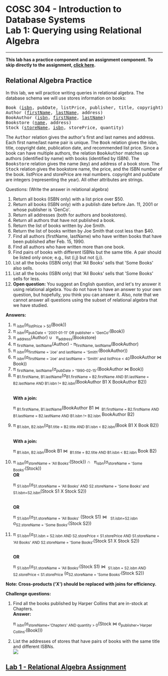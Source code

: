 # COSC 304 - Introduction to Database Systems<br>Lab 1: Querying using Relational Algebra

<hr>

<p><b>This lab has a practice component and an assignment component.  To skip directly to the assignment, <a href="Assign/index.html">click here</a>.</b></p>


<h2>Relational Algebra Practice</h2>

<p>In this lab, we will practice writing queries in relational algebra.  The database schema we will use stores information on books:</p>

<PRE>
Book (<u>isbn</u>, pubDate, listPrice, publisher, title, copyright)
Author (<u>firstName</u>, <u>lastName</u>, address)
BookAuthor (<u>isbn</u>, <u>firstName</u>, <u>lastName</u>)
Bookstore (<u>name</u>, address)
Stock (<u>storeName</u>, <u>isbn</u>, storePrice, quantity)
</PRE>

<p>The <tt>Author</tt> relation gives the author's first and last names and address. Each first name/last name pair is unique. The <tt>Book</tt> relation gives the isbn, title, copyright date, publication date, and recommended list price.  Since a book can have multiple authors, the relation <tt>BookAuthor</tt> matches up authors (identified by name) with books (identified by ISBN).  The <tt>Bookstore</tt> relation gives the name (key) and address of a book store. The <tt>Stock</tt> relation gives the bookstore name, the price, and the ISBN number of the book. listPrice and storePrice are real numbers. copyright and pubDate are integers (representing the year). All other attributes are strings.</p>


<p>Questions:  (Write the answer in relational algebra)</p>

<ol>

<li>Return all books (ISBN only) with a list price over $50.</li>

<li>Return all books (ISBN only) with a publish date before Jan. 11, 2001 or whose publisher is 'GenCo'.</li>

<li>Return all addresses (both for authors and bookstores).</li>

<li>Return all authors that have not published a book.</li>

<li>Return the list of books written by Joe Smith.</li>

<li>Return the list of books written by Joe Smith that cost less than $40.</li>

<li>Find all authors (firstName, lastName) who have written books that have been published after Feb. 15, 1990.</li>

<li>Find all authors who have written more than one book.</li>

<li>Find pairs of books with different ISBNs but the same title. A pair should be listed only once; e.g., list (i,j) but not (j,i).</li>

<li>List all the books (ISBN only) that 'All Books' sells that 'Some Books' also sells.</li>

<li>List all the books (ISBN only) that 'All Books' sells that 'Some Books' sells for less.</li>

<li><b>Open question:</b> You suggest an English question, and let's try answer it using relational algebra.  You do not have to have an answer to your own question, but hopefully, you think you can answer it.  Also, note that we cannot answer all questions using the subset of relational algebra that we have studied.</li>
</ol>


<p><b>Answers: </b></p>

<ol>
<li> &pi;&nbsp;<sub>isbn</sub>(&sigma;<sub>listPrice > 50</sub>(Book))</li>

<li> &pi;&nbsp;<sub>isbn</sub>(&sigma;<sub>pubDate < '2001-01-11' OR publisher = 'GenCo'</sub>(Book))</li>

<li> &pi;&nbsp;<sub>address</sub>(Author) &cup; &nbsp; &pi;<sub>address</sub>(Bookstore)</li>

<li> &pi;&nbsp;<sub>firstName, lastName</sub>(Author) - &pi;<sub>firstName, lastName</sub>(BookAuthor)</li>

<li> &pi;&nbsp;<sub>isbn</sub>(&sigma;<sub>firstName = 'Joe' and lastName = 'Smith'</sub>(BookAuthor))</li>

<li> &pi;&nbsp;<sub>isbn</sub>(&sigma;<sub>firstName = 'Joe' and lastName = 'Smith' and listPrice < 40</sub>(BookAuthor &#x22C8; Book))</li>

<li> &pi;&nbsp;<sub>firstName, lastName</sub>(&sigma;<sub>pubDate > '1990-02-15'</sub>(BookAuthor &#x22C8; Book))</li>

<li> &pi;&nbsp;<sub>B1.firstName, B1.lastName</sub>(&sigma;<sub>B1.firstName = B2.firstName AND B1.lastName = B2.lastName AND B1.isbn != B2.isbn</sub>(BookAuthor B1 X BookAuthor B2))

<BR><b>With a join:</b><BR>

&pi;&nbsp;<sub>B1.firstName, B1.lastName</sub>(BookAuthor B1 &#x22C8; &nbsp;<sub>B1.firstName = B2.firstName AND B1.lastName = B2.lastName AND B1.isbn != B2.isbn</sub> BookAuthor B2)
</li>

<li> &pi;&nbsp;<sub>B1.isbn, B2.isbn</sub>(&sigma;<sub>B1.title = B2.title AND B1.isbn < B2.isbn</sub>(Book B1 X Book B2))

<BR><b>With a join:</b><BR>

&pi;&nbsp;<sub>B1.isbn, B2.isbn</sub>(Book B1 &#x22C8; &nbsp;<sub>B1.title = B2.title AND B1.isbn < B2.isbn</sub> Book B2)

</li>

<li> &pi;&nbsp;<sub>isbn</sub>(&sigma;<sub>storeName = 'All Books'</sub>(Stock)) &cap; &nbsp; &pi;<sub>isbn</sub>(&sigma;<sub>storeName = 'Some Books'</sub>(Stock))
<BR><b>OR</b><BR>

&pi;&nbsp;<sub>S1.isbn</sub>(&sigma;<sub>S1.storeName = 'All Books' AND S2.storeName = 'Some Books' and S1.isbn=S2.isbn</sub>(Stock S1 X Stock S2))

<BR><b>OR</b><BR>

&pi;&nbsp;<sub>S1.isbn</sub>(&sigma;<sub>S1.storeName = 'All Books'</sub> (Stock S1)  &#x22C8; &nbsp; <sub>S1.isbn=S2.isbn</sub> &sigma;<sub>S2.storeName = 'Some Books'</sub>(Stock S2))


</li>

<li> &pi;&nbsp;<sub>S1.isbn</sub>(&sigma;<sub>S1.isbn = S2.isbn AND S2.storePrice < S1.storePrice AND S1.storeName = 'All Books' AND S2.storeName = 'Some Books'</sub>(Stock S1 X Stock S2))

<BR><b>OR</b><BR>

&pi;&nbsp;<sub>S1.isbn</sub>(&sigma;<sub>S1.storeName = 'All Books'</sub>(Stock S1) &#x22C8; &nbsp;<sub>S1.isbn = S2.isbn AND S2.storePrice < S1.storePrice</sub> (&sigma;<sub>S2.storeName = 'Some Books'</sub>(Stock S2))</li>

</ol>

<p><b>Note: Cross-products ('X') should be replaced with joins for efficiency.</b></p>

<p><b>Challenge questions: </b></p>

<ol>
<li>Find all the books published by Harper Collins that are in-stock at Chapters.  <BR><b>Answer:</b><BR>


&pi;&nbsp;<sub>isbn</sub>(&sigma;<sub>storeName='Chapters' AND quantity > 0</sub>(Stock &#x22C8; &sigma;<sub>publisher='Harper Collins'</sub>(Book)))
</li>


<li>List the addresses of stores that have pairs of books with the same title and different ISBNs.<BR></li>

<IMG SRC="challengeQuestionAnswer.png">


</ol>

<h2><A HREF="Assign/index.html">Lab 1 - Relational Algebra Assignment</A></h2>
